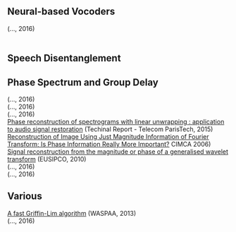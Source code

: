 ## Neural-based Vocoders
[]() (..., 2016) <br>
[]() <br>

## Speech Disentanglement


## Phase Spectrum and Group Delay
[]() (..., 2016) <br>
[]() (..., 2016) <br>
[]() (..., 2016) <br>
[Phase reconstruction of spectrograms with linear unwrapping : application to audio signal restoration](https://telecom-paris.hal.science/hal-02287339/document) (Techinal Report - Telecom ParisTech, 2015) <br>
[Reconstruction of Image Using Just Magnitude Information of Fourier Transform; Is Phase Information Really More Important?](https://ieeexplore.ieee.org/document/4052700) CIMCA 2006) <br>
[Signal reconstruction from the magnitude or phase of a generalised wavelet transform](https://ieeexplore.ieee.org/document/7075765) (EUSIPCO, 2010) <br>
[]() (..., 2016) <br>
[]() (..., 2016) <br>

## Various
[A fast Griffin-Lim algorithm](http://ltfat.org/notes/ltfatnote021.pdf) (WASPAA, 2013) <br>
[]() (..., 2016) <br>

